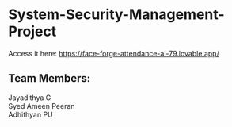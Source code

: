 # System-Security-Management-Project


Access it here: https://face-forge-attendance-ai-79.lovable.app/

Team Members:
-

Jayadithya G
<br/>
Syed Ameen Peeran
<br/>
Adhithyan PU
